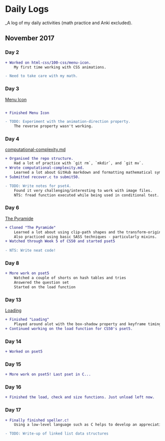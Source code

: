 # Daily Logs

_A log of my daily activities (math practice and Anki excluded).

## November 2017
### Day 2
```diff
+ Worked on html-css/100-css/menu-icon.
    My first time working with CSS animations.

- Need to take care with my math.
```
### Day 3
[Menu Icon](https://codepen.io/elloo/full/wPaLwy/)
```diff

+ Finished Menu Icon

- TODO: Experiment with the animation-direction property. 
    The reverse property wasn't working.
```

### Day 4
[computational-complexity.md](notes/computational-complexity.md)
```diff
+ Organised the repo structure.
    Had a lot of practice with `git rm`, `mkdir`, and `git mv`.
+ Wrote computational-complexity.md.
    Learned a lot about GitHub markdown and formatting mathematical symbols.
+ Submitted recover.c to submit50.

- TODO: Write notes for pset4.
    Found it very challenging/interesting to work with image files.
    NTS: fread function executed while being used in conditional test.
```

### Day 6
[The Pyramide](https://codepen.io/elloo/full/dZXXdy/)
```diff
+ Cloned "The Pyramide"
    Learned a lot about using clip-path shapes and the transform-origin property.
    Also practiced using basic SASS techniques - particularly mixins.
+ Watched through Week 5 of CS50 and started pset5
    
- NTS: Write neat code!
```

### Day 8
```diff
+ More work on pset5
    Watched a couple of shorts on hash tables and tries
    Answered the question set
    Started on the load function
```

### Day 13
[Loading](https://codepen.io/elloo/full/mqmjVB/)
```diff
+ Finished "Loading"    
    Played around alot with the box-shadow property and keyframe timing
+ Continued working on the load function for CS50's pset5.
```

### Day 14
```diff
+ Worked on pset5
```

### Day 15
```diff
+ More work on pset5! Last pset in C...
```

### Day 16
```diff
+ Finished the load, check and size functions. Just unload left now.
```

### Day 17
```diff
+ Finally finished speller.c!
    Using a low-level language such as C helps to develop an appreciation for what goes on behind-the-scenes when using higher-level languages like JavaScript. 

- TODO: Write-up of linked list data structures
```